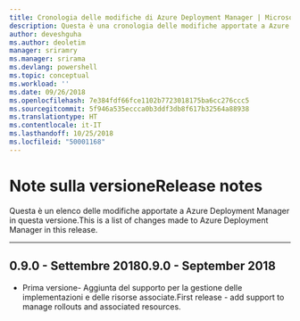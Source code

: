 ```yaml
---
title: Cronologia delle modifiche di Azure Deployment Manager | Microsoft Docs
description: Questa è una cronologia delle modifiche apportate a Azure Deployment Manager nella versione più recente.
author: deveshguha
ms.author: deoletim
manager: sriramry
ms.manager: srirama
ms.devlang: powershell
ms.topic: conceptual
ms.workload: ''
ms.date: 09/26/2018
ms.openlocfilehash: 7e384fdf66fce1102b7723018175ba6cc276ccc5
ms.sourcegitcommit: 5f946a535eccca0b3ddf3db8f617b32564a88938
ms.translationtype: HT
ms.contentlocale: it-IT
ms.lasthandoff: 10/25/2018
ms.locfileid: "50001168"
---
```

# <a name="release-notes"></a><span data-ttu-id="a4ea3-103">Note sulla versione</span><span class="sxs-lookup"><span data-stu-id="a4ea3-103">Release notes</span></span>

<span data-ttu-id="a4ea3-104">Questa è un elenco delle modifiche apportate a Azure Deployment Manager in questa versione.</span><span class="sxs-lookup"><span data-stu-id="a4ea3-104">This is a list of changes made to Azure Deployment Manager in this release.</span></span>

---
## <a name="090---september-2018"></a><span data-ttu-id="a4ea3-105">0.9.0 - Settembre 2018</span><span class="sxs-lookup"><span data-stu-id="a4ea3-105">0.9.0 - September 2018</span></span>
* <span data-ttu-id="a4ea3-106">Prima versione- Aggiunta del supporto per la gestione delle implementazioni e delle risorse associate.</span><span class="sxs-lookup"><span data-stu-id="a4ea3-106">First release - add support to manage rollouts and associated resources.</span></span>